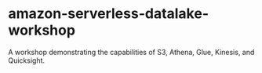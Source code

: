 # amazon-serverless-datalake-workshop
A workshop demonstrating the capabilities of S3, Athena, Glue, Kinesis, and Quicksight.

